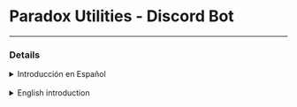 # Paradox Utilities - Discord Bot
***

### Details
<details>
<summary>Introducción en Español</summary>
<br>
Este bot de discord es solo un "proyecto" personal para aprender desde cero Python mientras me pongo retos.
Este bot será un proyecto el cual iré mejorando a medida que avance en mi aprendizaje.
<br>
</details>
<br>
<details>
<summary>English introduction</summary>
<br>
This discord bot is just a personal "project" to learn python from scratch while I challenge myself.
This bot is a project which I will be improving as I progress in my learning
<br>
</details>
<br>
